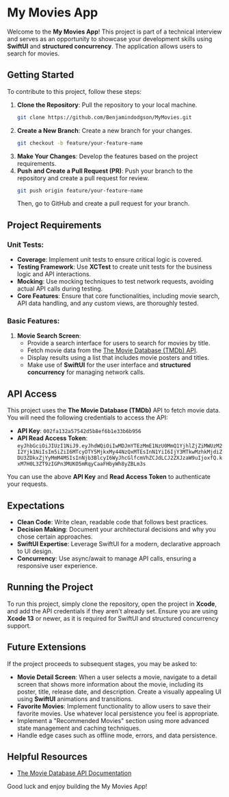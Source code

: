 # My Movies App

Welcome to the **My Movies App**! This project is part of a technical interview and serves as an opportunity to showcase your development skills using **SwiftUI** and **structured concurrency**. The application allows users to search for movies.

## Getting Started
To contribute to this project, follow these steps:
1. **Clone the Repository**: Pull the repository to your local machine.
   ```sh
   git clone https://github.com/Benjamindodgson/MyMovies.git
   ```
2. **Create a New Branch**: Create a new branch for your changes.
   ```sh
   git checkout -b feature/your-feature-name
   ```
3. **Make Your Changes**: Develop the features based on the project requirements.
4. **Push and Create a Pull Request (PR)**: Push your branch to the repository and create a pull request for review.
   ```sh
   git push origin feature/your-feature-name
   ```
   Then, go to GitHub and create a pull request for your branch.

## Project Requirements

### Unit Tests:
- **Coverage**: Implement unit tests to ensure critical logic is covered.
- **Testing Framework**: Use **XCTest** to create unit tests for the business logic and API interactions.
- **Mocking**: Use mocking techniques to test network requests, avoiding actual API calls during testing.
- **Core Features**: Ensure that core functionalities, including movie search, API data handling, and any custom views, are thoroughly tested.


### Basic Features:
1. **Movie Search Screen**: 
   - Provide a search interface for users to search for movies by title.
   - Fetch movie data from the [The Movie Database (TMDb) API](https://www.themoviedb.org/documentation/api).
   - Display results using a list that includes movie posters and titles.
   - Make use of **SwiftUI** for the user interface and **structured concurrency** for managing network calls.

## API Access
This project uses the **The Movie Database (TMDb)** API to fetch movie data. You will need the following credentials to access the API:

- **API Key**: `002fa132a57542d5b8ef6b1e33b6b956`
- **API Read Access Token**: `eyJhbGciOiJIUzI1NiJ9.eyJhdWQiOiIwMDJmYTEzMmE1NzU0MmQ1YjhlZjZiMWUzM2I2Yjk1NiIsIm5iZiI6MTcyOTY5MjkxMy44NzQxMTEsInN1YiI6IjY3MTkwMzhkMjdiZDU3ZDkxZjYyMmM4MSIsInNjb3BlcyI6WyJhcGlfcmVhZCJdLCJ2ZXJzaW9uIjoxfQ.kxM7H0L3ZT9zIGPn3MUKO5mRqyCaaFHbyWh8yZBLm3s`

You can use the above **API Key** and **Read Access Token** to authenticate your requests.

## Expectations
- **Clean Code**: Write clean, readable code that follows best practices.
- **Decision Making**: Document your architectural decisions and why you chose certain approaches.
- **SwiftUI Expertise**: Leverage SwiftUI for a modern, declarative approach to UI design.
- **Concurrency**: Use async/await to manage API calls, ensuring a responsive user experience.

## Running the Project
To run this project, simply clone the repository, open the project in **Xcode**, and add the API credentials if they aren't already set. Ensure you are using **Xcode 13** or newer, as it is required for SwiftUI and structured concurrency support.

## Future Extensions
If the project proceeds to subsequent stages, you may be asked to:
- **Movie Detail Screen**: When a user selects a movie, navigate to a detail screen that shows more information about the movie, including its poster, title, release date, and description. Create a visually appealing UI using **SwiftUI** animations and transitions.
- **Favorite Movies**: Implement functionality to allow users to save their favorite movies. Use whatever local persistence you feel is appropriate.
- Implement a "Recommended Movies" section using more advanced state management and caching techniques.
- Handle edge cases such as offline mode, errors, and data persistence.

## Helpful Resources
- [The Movie Database API Documentation](https://www.themoviedb.org/documentation/api)

Good luck and enjoy building the My Movies App!
